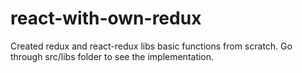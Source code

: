 # react-with-own-redux

Created redux and react-redux libs basic functions from scratch. Go through src/libs folder to see the implementation.
